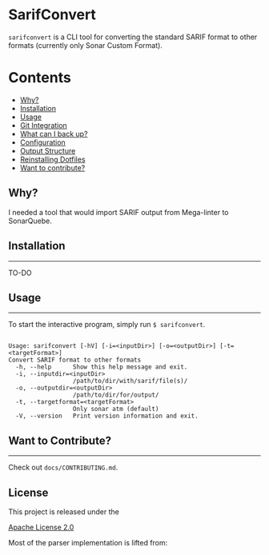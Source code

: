 # SarifConvert

`sarifconvert` is a CLI tool for converting the standard SARIF format to other formats (currently only Sonar Custom Format). 


Contents
========

 * [Why?](#why)
 * [Installation](#installation)
 * [Usage](#usage)
 * [Git Integration](#git-integration)
 * [What can I back up?](#what-can-i-back-up)
 * [Configuration](#configuration)
 * [Output Structure](#output-structure)
 * [Reinstalling Dotfiles](#reinstalling-dotfiles)
 * [Want to contribute?](#want-to-contribute)

## Why?

I needed a tool that would import SARIF output from Mega-linter to SonarQuebe.

## Installation
---

TO-DO

## Usage
---

To start the interactive program, simply run `$ sarifconvert`.

```shell

Usage: sarifconvert [-hV] [-i=<inputDir>] [-o=<outputDir>] [-t=<targetFormat>]
Convert SARIF format to other formats
  -h, --help      Show this help message and exit.
  -i, --inputdir=<inputDir>
                  /path/to/dir/with/sarif/file(s)/
  -o, --outputdir=<outputDir>
                  /path/to/dir/for/output/
  -t, --targetformat=<targetFormat>
                  Only sonar atm (default)
  -V, --version   Print version information and exit.
```

## Want to Contribute?
---

Check out `docs/CONTRIBUTING.md`.

## License

This project is released under the

[Apache License 2.0](LICENSE)

Most of the parser implementation is lifted from:



